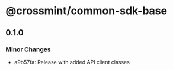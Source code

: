 # @crossmint/common-sdk-base

## 0.1.0

### Minor Changes

-   a9b57fa: Release with added API client classes
